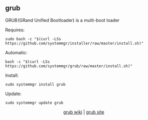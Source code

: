 ## grub  
  
GRUB (GRand Unified Bootloader) is a multi-boot loader  
  
Requires:  

```shell
sudo bash -c "$(curl -LSs https://github.com/systemmgr/installer/raw/master/install.sh)"
```

Automatic:

```shell
bash -c "$(curl -LSs https://github.com/systemmgr/grub/raw/master/install.sh)"
```

Install:

```shell
sudo systemmgr install grub
```

Update:

```shell
sudo systemmgr update grub
```

<p align=center>
  <a href="https://wiki.archlinux.org/index.php/GRUB" target="_blank">grub wiki</a>  |  
  <a href="https://www.gnu.org/software/grub/" target="_blank">grub site</a>
</p>  
